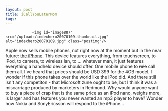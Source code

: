 ```yaml
---
layout: post
title: iCallYouLaterMom
tags:
---
```



                <img id="image887" src="/uploads/indexhero20070109.thumbnail.jpg" alt="indexhero20070109.jpg" class="postimg"/>
<p>Apple now sells mobile phones, not right now at the moment but in the near future: <a href="http://www.apple.com/iphone/">the iPhone</a>. This device features everything, from touchscreen, to iPod, to camera, to wireless lan, to ... whatever man, it just features everything a handheld device should offer. One mobile phone to <span style="text-decoration: line-through;">rule</span> call them all.
I've heard that prices should be USD 399 for the 4GB model. I wonder if this phone takes over the world like the iPod did. And there still isn't any competiton -  that Microsoft zune ought to be, but I think it was a miscarriage produced by marketers in Redmond. Why would anyone want to buy a piece of crap that is the same price as an iPod nano, weighs more, is larger and has features you never wanted an mp3 player to have? Wonder how Nokia and SonyEricsson will respond to the iPhone...</p>
